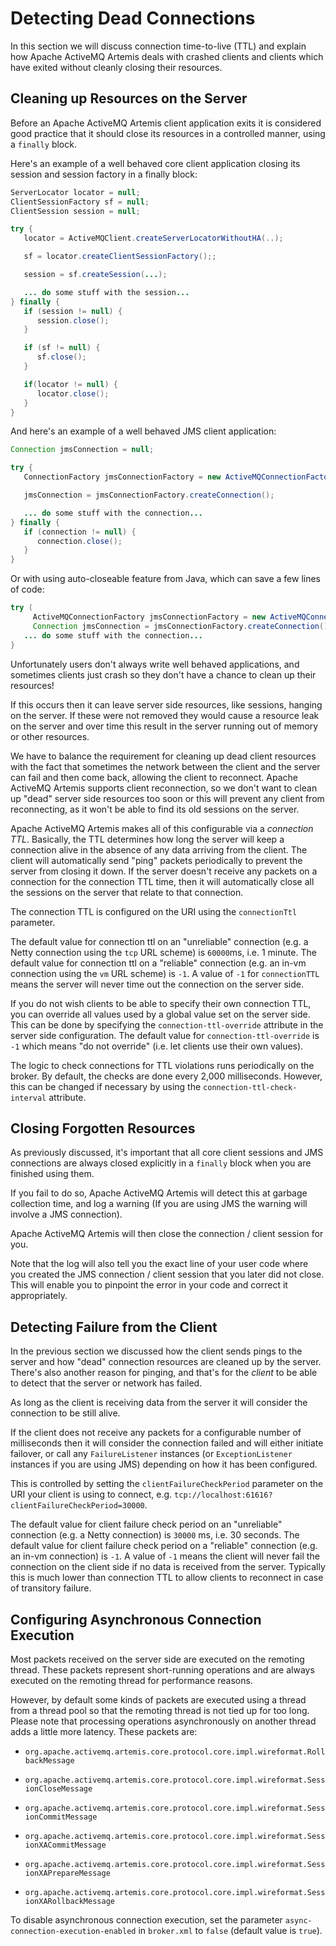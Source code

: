 # Detecting Dead Connections

In this section we will discuss connection time-to-live (TTL) and
explain how Apache ActiveMQ Artemis deals with crashed clients and clients which have
exited without cleanly closing their resources.

## Cleaning up Resources on the Server

Before an Apache ActiveMQ Artemis client application exits it is considered good
practice that it should close its resources in a controlled manner,
using a `finally` block.

Here's an example of a well behaved core client application closing its
session and session factory in a finally block:

```java
ServerLocator locator = null;
ClientSessionFactory sf = null;
ClientSession session = null;

try {
   locator = ActiveMQClient.createServerLocatorWithoutHA(..);

   sf = locator.createClientSessionFactory();;

   session = sf.createSession(...);

   ... do some stuff with the session...
} finally {
   if (session != null) {
      session.close();
   }

   if (sf != null) {
      sf.close();
   }

   if(locator != null) {
      locator.close();
   }
}
```

And here's an example of a well behaved JMS client application:

```java
Connection jmsConnection = null;

try {
   ConnectionFactory jmsConnectionFactory = new ActiveMQConnectionFactory("tcp://localhost:61616");

   jmsConnection = jmsConnectionFactory.createConnection();

   ... do some stuff with the connection...
} finally {
   if (connection != null) {
      connection.close();
   }
}
```


Or with using auto-closeable feature from Java, which can save a few lines of code:

```java
try (
     ActiveMQConnectionFactory jmsConnectionFactory = new ActiveMQConnectionFactory("tcp://localhost:61616");
     Connection jmsConnection = jmsConnectionFactory.createConnection()) {
   ... do some stuff with the connection...
}
```

Unfortunately users don't always write well behaved applications, and
sometimes clients just crash so they don't have a chance to clean up
their resources!

If this occurs then it can leave server side resources, like sessions,
hanging on the server. If these were not removed they would cause a
resource leak on the server and over time this result in the server
running out of memory or other resources.

We have to balance the requirement for cleaning up dead client resources
with the fact that sometimes the network between the client and the
server can fail and then come back, allowing the client to reconnect.
Apache ActiveMQ Artemis supports client reconnection, so we don't want to clean up
"dead" server side resources too soon or this will prevent any client
from reconnecting, as it won't be able to find its old sessions on the
server.

Apache ActiveMQ Artemis makes all of this configurable via a *connection TTL*.
Basically, the TTL determines how long the server will keep a connection
alive in the absence of any data arriving from the client. The client will
automatically send "ping" packets periodically to prevent the server from
closing it down. If the server doesn't receive any packets on a connection
for the connection TTL time, then it will automatically close all the
sessions on the server that relate to that connection.

The connection TTL is configured on the URI using the `connectionTtl`
parameter.

The default value for connection ttl on an "unreliable" connection (e.g.
a Netty connection using the `tcp` URL scheme) is `60000`ms, i.e. 1 minute.
The default value for connection ttl on a "reliable" connection (e.g. an
in-vm connection using the `vm` URL scheme) is `-1`. A value of `-1` for
`connectionTTL` means the server will never time out the connection on
the server side.

If you do not wish clients to be able to specify their own connection
TTL, you can override all values used by a global value set on the
server side. This can be done by specifying the
`connection-ttl-override` attribute in the server side configuration.
The default value for `connection-ttl-override` is `-1` which means "do
not override" (i.e. let clients use their own values).

The logic to check connections for TTL violations runs periodically on
the broker. By default, the checks are done every 2,000 milliseconds.
However, this can be changed if necessary by using the 
`connection-ttl-check-interval` attribute.

## Closing Forgotten Resources

As previously discussed, it's important that all core client sessions
and JMS connections are always closed explicitly in a `finally` block
when you are finished using them.

If you fail to do so, Apache ActiveMQ Artemis will detect this at garbage collection
time, and log a warning (If you are using JMS the warning will involve a JMS connection).

Apache ActiveMQ Artemis will then close the connection / client session for you.

Note that the log will also tell you the exact line of your user code
where you created the JMS connection / client session that you later did
not close. This will enable you to pinpoint the error in your code and
correct it appropriately.

## Detecting Failure from the Client

In the previous section we discussed how the client sends pings to the
server and how "dead" connection resources are cleaned up by the server.
There's also another reason for pinging, and that's for the *client* to
be able to detect that the server or network has failed.

As long as the client is receiving data from the server it will consider
the connection to be still alive.

If the client does not receive any packets for a configurable number
of milliseconds then it will consider the connection failed and will
either initiate failover, or call any `FailureListener` instances (or
`ExceptionListener` instances if you are using JMS) depending on how 
it has been configured.

This is controlled by setting the `clientFailureCheckPeriod` parameter
on the URI your client is using to connect, e.g.
`tcp://localhost:61616?clientFailureCheckPeriod=30000`.

The default value for client failure check period on an "unreliable"
connection (e.g. a Netty connection) is `30000` ms, i.e. 30 seconds. The
default value for client failure check period on a "reliable" connection
(e.g. an in-vm connection) is `-1`. A value of `-1` means the client
will never fail the connection on the client side if no data is received
from the server. Typically this is much lower than connection TTL to
allow clients to reconnect in case of transitory failure.

## Configuring Asynchronous Connection Execution

Most packets received on the server side are executed on the remoting
thread. These packets represent short-running operations and are always
executed on the remoting thread for performance reasons.

However, by default some kinds of packets are executed using a thread
from a thread pool so that the remoting thread is not tied up for too
long. Please note that processing operations asynchronously on another
thread adds a little more latency. These packets are:

- `org.apache.activemq.artemis.core.protocol.core.impl.wireformat.RollbackMessage`

- `org.apache.activemq.artemis.core.protocol.core.impl.wireformat.SessionCloseMessage`

- `org.apache.activemq.artemis.core.protocol.core.impl.wireformat.SessionCommitMessage`

- `org.apache.activemq.artemis.core.protocol.core.impl.wireformat.SessionXACommitMessage`

- `org.apache.activemq.artemis.core.protocol.core.impl.wireformat.SessionXAPrepareMessage`

- `org.apache.activemq.artemis.core.protocol.core.impl.wireformat.SessionXARollbackMessage`

To disable asynchronous connection execution, set the parameter
`async-connection-execution-enabled` in `broker.xml` to
`false` (default value is `true`).